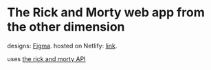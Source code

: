 # The Rick and Morty web app from the other dimension

designs: [Figma](https://www.figma.com/file/6B7sKpjlLwc4IfiwYMEzTb/rick-and-morty?node-id=0%3A1).
hosted on Netlify: [link](https://rick-and-mortyy.netlify.app/).

uses [the rick and morty API](https://rickandmortyapi.com/)
